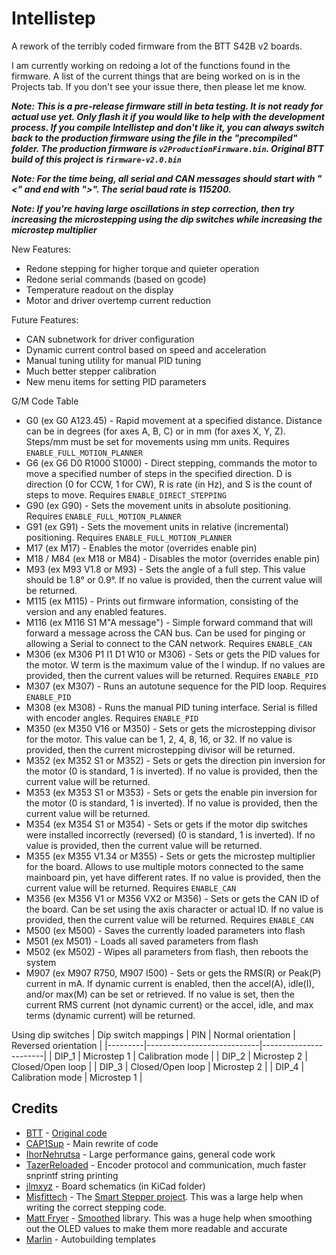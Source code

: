 # Intellistep

A rework of the terribly coded firmware from the BTT S42B v2 boards.

I am currently working on redoing a lot of the functions found in the firmware. A list of the current things that are being worked on is in the Projects tab. If you don't see your issue there, then please let me know.

***Note: This is a pre-release firmware still in beta testing. It is not ready for actual use yet. Only flash it if you would like to help with the development process. If you compile Intellistep and don't like it, you can always switch back to the production firmware using the file in the "precompiled" folder. The production firmware is `v2ProductionFirmware.bin`. Original BTT build of this project is `firmware-v2.0.bin`***

***Note: For the time being, all serial and CAN messages should start with "<" and end with ">". The serial baud rate is 115200.***

***Note: If you're having large oscillations in step correction, then try increasing the microstepping using the dip switches while increasing the microstep multiplier***

New Features:

- Redone stepping for higher torque and quieter operation
- Redone serial commands (based on gcode)
- Temperature readout on the display
- Motor and driver overtemp current reduction

Future Features:

- CAN subnetwork for driver configuration
- Dynamic current control based on speed and acceleration
- Manual tuning utility for manual PID tuning
- Much better stepper calibration
- New menu items for setting PID parameters

G/M Code Table

- G0 (ex G0 A123.45) - Rapid movement at a specified distance. Distance can be in degrees (for axes A, B, C) or in mm (for axes X, Y, Z). Steps/mm must be set for movements using mm units. Requires `ENABLE_FULL_MOTION_PLANNER`
- G6 (ex G6 D0 R1000 S1000) - Direct stepping, commands the motor to move a specified number of steps in the specified direction. D is direction (0 for CCW, 1 for CW), R is rate (in Hz), and S is the count of steps to move. Requires `ENABLE_DIRECT_STEPPING`
- G90 (ex G90) - Sets the movement units in absolute positioning. Requires `ENABLE_FULL_MOTION_PLANNER`
- G91 (ex G91) - Sets the movement units in relative (incremental) positioning. Requires `ENABLE_FULL_MOTION_PLANNER`
- M17 (ex M17) - Enables the motor (overrides enable pin)
- M18 / M84 (ex M18 or M84) - Disables the motor (overrides enable pin)
- M93 (ex M93 V1.8 or M93) - Sets the angle of a full step. This value should be 1.8° or 0.9°. If no value is provided, then the current value will be returned.
- M115 (ex M115) - Prints out firmware information, consisting of the version and any enabled features.
- M116 (ex M116 S1 M"A message") - Simple forward command that will forward a message across the CAN bus. Can be used for pinging or allowing a Serial to connect to the CAN network. Requires `ENABLE_CAN`
- M306 (ex M306 P1 I1 D1 W10 or M306) - Sets or gets the PID values for the motor. W term is the maximum value of the I windup. If no values are provided, then the current values will be returned. Requires `ENABLE_PID`
- M307 (ex M307) - Runs an autotune sequence for the PID loop. Requires `ENABLE_PID`
- M308 (ex M308) - Runs the manual PID tuning interface. Serial is filled with encoder angles. Requires `ENABLE_PID`
- M350 (ex M350 V16 or M350) - Sets or gets the microstepping divisor for the motor. This value can be 1, 2, 4, 8, 16, or 32. If no value is provided, then the current microstepping divisor will be returned.
- M352 (ex M352 S1 or M352) - Sets or gets the direction pin inversion for the motor (0 is standard, 1 is inverted). If no value is provided, then the current value will be returned.
- M353 (ex M353 S1 or M353) - Sets or gets the enable pin inversion for the motor (0 is standard, 1 is inverted). If no value is provided, then the current value will be returned.
- M354 (ex M354 S1 or M354) - Sets or gets if the motor dip switches were installed incorrectly (reversed) (0 is standard, 1 is inverted). If no value is provided, then the current value will be returned.
- M355 (ex M355 V1.34 or M355) - Sets or gets the microstep multiplier for the board. Allows to use multiple motors connected to the same mainboard pin, yet have different rates. If no value is provided, then the current value will be returned. Requires `ENABLE_CAN`
- M356 (ex M356 V1 or M356 VX2 or M356) - Sets or gets the CAN ID of the board. Can be set using the axis character or actual ID. If no value is provided, then the current value will be returned. Requires `ENABLE_CAN`
- M500 (ex M500) - Saves the currently loaded parameters into flash
- M501 (ex M501) - Loads all saved parameters from flash
- M502 (ex M502) - Wipes all parameters from flash, then reboots the system
- M907 (ex M907 R750, M907 I500) - Sets or gets the RMS(R) or Peak(P) current in mA. If dynamic current is enabled, then the accel(A), idle(I), and/or max(M) can be set or retrieved. If no value is set, then the current RMS current (not dynamic current) or the accel, idle, and max terms (dynamic current) will be returned.

Using dip switches
| Dip switch mappings
| PIN     |    Normal orientation      |  Reversed orientation |
|---------|----------------------------|-----------------------|
| DIP_1   |    Microstep 1             |  Calibration mode     |
| DIP_2   |    Microstep 2             |  Closed/Open loop     |
| DIP_3   |    Closed/Open loop        |  Microstep 2          |
| DIP_4   |    Calibration mode        |  Microstep 1          |

## Credits

- [BTT](https://github.com/bigtreetech) - [Original code](https://github.com/bigtreetech/BIGTREETECH-Stepper-Motor-Driver)
- [CAP1Sup](https://github.com/CAP1Sup) - Main rewrite of code
- [IhorNehrutsa](https://github.com/IhorNehrutsa) - Large performance gains, general code work
- [TazerReloaded](https://github.com/TazerReloaded) - Encoder protocol and communication, much faster snprintf string printing
- [jlmxyz](https://github.com/jlmxyz) - Board schematics (in KiCad folder)
- [Misfittech](https://github.com/Misfittech) - The [Smart Stepper project](https://github.com/Misfittech/nano_stepper). This was a large help when writing the correct stepping code.
- [Matt Fryer](https://github.com/MattFryer) - [Smoothed](https://github.com/MattFryer/Smoothed) library. This was a huge help when smoothing out the OLED values to make them more readable and accurate
- [Marlin](https://github.com/MarlinFirmware/Marlin) - Autobuilding templates
